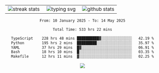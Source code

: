 <div align="center">
  <table style="border: none;" border="0" cellspacing="0" cellpadding="0">
    <tr>
      <td align="center" width="33%">
        <img src="https://github-readme-streak-stats.herokuapp.com/?user=kurtismassey&theme=tokyonight&hide_border=true" alt="streak stats" />
      </td>
      <td align="center" width="33%">
        <img src="https://readme-typing-svg.herokuapp.com/?font=Fira+Code&weight=600&size=15&duration=4000&pause=1000&color=00FF00&center=true&vCenter=true&random=false&width=150&lines=Hey%2C+I%27m+Kurtis!" alt="typing svg" />
      </td>
      <td align="center" width="33%">
        <img src="https://github-readme-stats.vercel.app/api?username=kurtismassey&show_icons=true&theme=tokyonight&hide_title=true" alt="github stats" />
      </td>
    </tr>
  </table>
</div>
<div align="center">

<!--START_SECTION:waka-->

```txt
From: 10 January 2025 - To: 14 May 2025

Total Time: 533 hrs 22 mins

TypeScript    228 hrs 48 mins ██████████▓░░░░░░░░░░░░░░   42.19 %
Python        195 hrs 2 mins  █████████░░░░░░░░░░░░░░░░   35.97 %
YAML          37 hrs 29 mins  █▓░░░░░░░░░░░░░░░░░░░░░░░   06.91 %
Bash          18 hrs 10 mins  █░░░░░░░░░░░░░░░░░░░░░░░░   03.35 %
Makefile      12 hrs 11 mins  ▓░░░░░░░░░░░░░░░░░░░░░░░░   02.25 %
```

<!--END_SECTION:waka-->

  <img src="https://github-readme-activity-graph.vercel.app/graph?username=kurtismassey&theme=tokyo-night&hide_border=true&custom_title=Contribution%20Graph" />

</div>